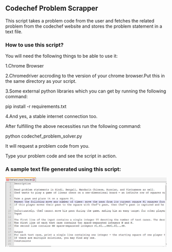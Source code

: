 ## Codechef Problem Scrapper

This script takes a problem code from the user and fetches the related problem from the codechef website and stores the problem statement in a text file.

### How to use this script?

You will need the following things to be able to use it:

1.Chrome Browser

2.Chromedriver accroding to the version of your chrome browser.Put this in the same directory as your script.

3.Some external python libraries which you can get by running the following command:

pip install -r requirements.txt

4.And yes, a stable internet connection too.

After fulfilling the above necessities run the following command:

python codechef_problem_solver.py

It will request a problem code from you.

Type your problem code and see the script in action.

### A sample text file generated using this script:

<p align = "center">
	<img src="sample.PNG" alt="sample_pdf">
</p>


